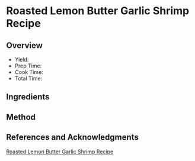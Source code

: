 # Roasted Lemon Butter Garlic Shrimp Recipe

## Overview

- Yield:
- Prep Time:
- Cook Time:
- Total Time:

## Ingredients


## Method



## References and Acknowledgments

[Roasted Lemon Butter Garlic Shrimp Recipe](http://carlsbadcravings.com/roasted-lemon-butter-garlic-shrimp-recipe/)
